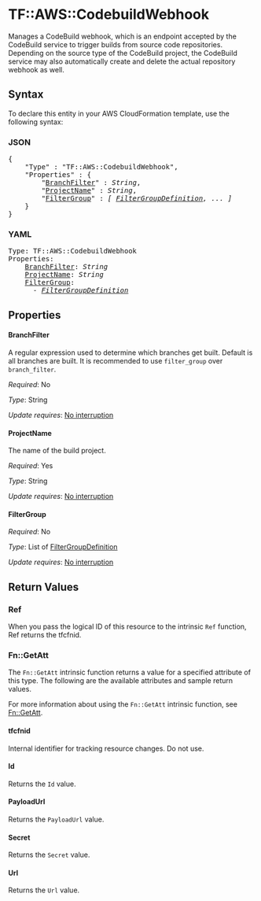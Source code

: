 # TF::AWS::CodebuildWebhook

Manages a CodeBuild webhook, which is an endpoint accepted by the CodeBuild service to trigger builds from source code repositories. Depending on the source type of the CodeBuild project, the CodeBuild service may also automatically create and delete the actual repository webhook as well.

## Syntax

To declare this entity in your AWS CloudFormation template, use the following syntax:

### JSON

<pre>
{
    "Type" : "TF::AWS::CodebuildWebhook",
    "Properties" : {
        "<a href="#branchfilter" title="BranchFilter">BranchFilter</a>" : <i>String</i>,
        "<a href="#projectname" title="ProjectName">ProjectName</a>" : <i>String</i>,
        "<a href="#filtergroup" title="FilterGroup">FilterGroup</a>" : <i>[ <a href="filtergroupdefinition.md">FilterGroupDefinition</a>, ... ]</i>
    }
}
</pre>

### YAML

<pre>
Type: TF::AWS::CodebuildWebhook
Properties:
    <a href="#branchfilter" title="BranchFilter">BranchFilter</a>: <i>String</i>
    <a href="#projectname" title="ProjectName">ProjectName</a>: <i>String</i>
    <a href="#filtergroup" title="FilterGroup">FilterGroup</a>: <i>
      - <a href="filtergroupdefinition.md">FilterGroupDefinition</a></i>
</pre>

## Properties

#### BranchFilter

A regular expression used to determine which branches get built. Default is all branches are built. It is recommended to use `filter_group` over `branch_filter`.

_Required_: No

_Type_: String

_Update requires_: [No interruption](https://docs.aws.amazon.com/AWSCloudFormation/latest/UserGuide/using-cfn-updating-stacks-update-behaviors.html#update-no-interrupt)

#### ProjectName

The name of the build project.

_Required_: Yes

_Type_: String

_Update requires_: [No interruption](https://docs.aws.amazon.com/AWSCloudFormation/latest/UserGuide/using-cfn-updating-stacks-update-behaviors.html#update-no-interrupt)

#### FilterGroup

_Required_: No

_Type_: List of <a href="filtergroupdefinition.md">FilterGroupDefinition</a>

_Update requires_: [No interruption](https://docs.aws.amazon.com/AWSCloudFormation/latest/UserGuide/using-cfn-updating-stacks-update-behaviors.html#update-no-interrupt)

## Return Values

### Ref

When you pass the logical ID of this resource to the intrinsic `Ref` function, Ref returns the tfcfnid.

### Fn::GetAtt

The `Fn::GetAtt` intrinsic function returns a value for a specified attribute of this type. The following are the available attributes and sample return values.

For more information about using the `Fn::GetAtt` intrinsic function, see [Fn::GetAtt](https://docs.aws.amazon.com/AWSCloudFormation/latest/UserGuide/intrinsic-function-reference-getatt.html).

#### tfcfnid

Internal identifier for tracking resource changes. Do not use.

#### Id

Returns the <code>Id</code> value.

#### PayloadUrl

Returns the <code>PayloadUrl</code> value.

#### Secret

Returns the <code>Secret</code> value.

#### Url

Returns the <code>Url</code> value.

